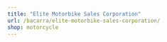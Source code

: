 ```yaml
---
title: "Elite Motorbike Sales Corporation"
url: /bacarra/elite-motorbike-sales-corporation/
shop: motorcycle
---
```

